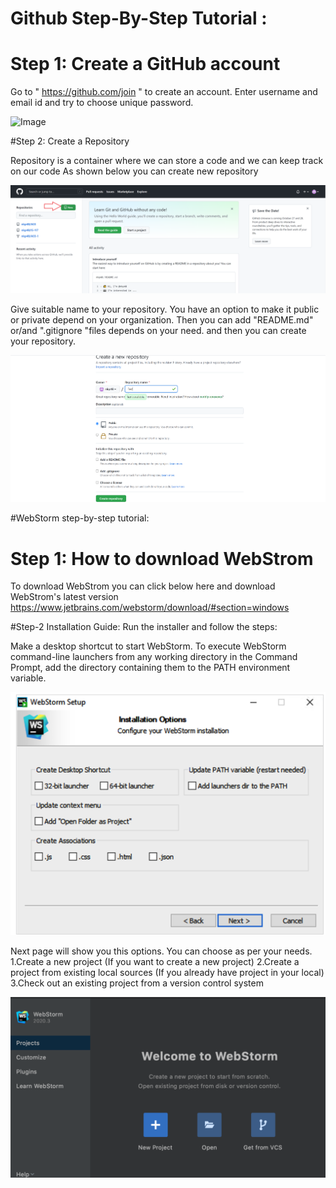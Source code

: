 # Github Step-By-Step Tutorial :

# Step 1: Create a GitHub account
 
Go to  " https://github.com/join " to create an account. Enter username and email id and try to choose unique password.
 
![Image](https://user-images.githubusercontent.com/91209217/134709240-cff6adab-b938-45dc-aaad-eacad88f4d20.png) 

#Step 2: Create a Repository 

Repository is a container where we can store a code and we can
keep track on our code
As shown below you can create new repository

![image](repo.png)

Give suitable name to your repository.
You have an option to make it public or private depend on your organization.
Then you can add "README.md" or/and ".gitignore "files depends on your need.
and then you can create your repository.

![image](repo2.png)

#WebStorm step-by-step tutorial:
# Step 1: How to download WebStrom 
To download WebStrom you can click below here and download WebStrom's latest version
https://www.jetbrains.com/webstorm/download/#section=windows

#Step-2 Installation Guide:
Run the installer and follow the steps:

Make a desktop shortcut to start WebStorm.
To execute WebStorm command-line launchers from any working directory in the Command Prompt, 
add the directory containing them to the PATH environment variable.

![image](Web1.PNG)

Next page will show you this options. You can choose as per your needs.
1.Create a new project (If you want to create a new project)
2.Create a project from existing local sources (If you already have project in your local)
3.Check out an existing project from a version control system

![image](Web2.PNG)
